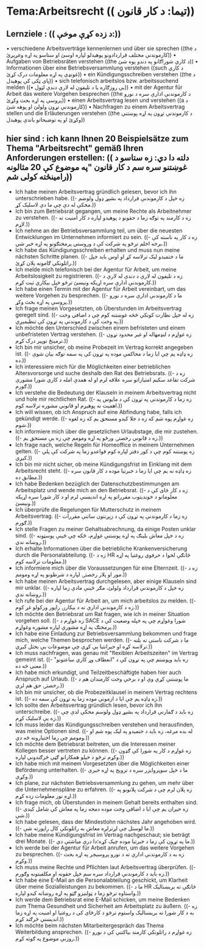 # Tema:Arbeitsrecht (( تیما: د کار قانون))
## Lernziele : (( د زده کړې موخې:))
• verschiedene Arbeitsverträge kennenlernen und über sie sprechen ((the د کارموندنې مختلف قراردادونو پوهیدلو لپاره اوسئ او ستاسو په اړه وغږیږئ))
• Aufgaben von Betriebsräten verstehen ((the د کاري شوراګانو په دندو پوه شئ))
• Informationen über eine Betriebsversammlung verstehen ((such د کاري غونډې په اړه معلومات درک کړئ))
• ein Kündigungsschreiben verstehen ((the د پای ټکی کې پوهیدل))
• sich telefonisch arbeitslos bzw. arbeitssuchend melden ((• بې روزګاره یا د تلیفون له لارې دندې لټول))
• mit der Agentur für Arbeit das weitere Vorgehen besprechen ((the د کارموندنې ادارې سره د نورو پروسې په اړه بحث وکړئ))
• einen Arbeitsvertrag lesen und verstehen ((a د کارموندنې تړون ولولئ او پوهه شئ))
• Nachfragen zu einem Arbeitsvertrag stellen und die Erläuterungen verstehen ((the د کارموندنې تړون په اړه پوښتنې وکړئ او په توضیحاتو باندې پوهیدل))
## hier sind : ich kann Ihnen 20 Beispielsätze zum Thema "Arbeitsrecht" gemäß Ihren Anforderungen erstellen: (( دلته دا دي: زه ستاسو د غوښتنو سره سم د کار قانون "په موضوع کې 20 مثالونه رامینځته کولی شم))
- Ich habe meinen Arbeitsvertrag gründlich gelesen, bevor ich ihn unterschrieben habe. ((- زه خپل د کارموندنې قرارداد په بشپړ ډول ولوضم مخکې له دې چې ما دې لاسلیک کړ.))
- Ich bin zum Betriebsrat gegangen, um meine Rechte als Arbeitnehmer zu verstehen. ((- زه د کارمند په توګه زما د حقونو د پوهیدو لپاره د کار امنیت ته لاړم.))
- Ich nehme an der Betriebsversammlung teil, um über die neuesten Entwicklungen im Unternehmen informiert zu sein. ((- زه د کار په ناسته کې برخه اخلم ترڅو په شرکت کې د وروستي پرمختګونو په اړه خبر شي.))
- Ich habe das Kündigungsschreiben erhalten und muss nun meine nächsten Schritte planen. ((- ما د ختمیدو لیک ترلاسه کړ او اوس باید خپل راتلونکي ګامونه پلان کړئ.))
- Ich melde mich telefonisch bei der Agentur für Arbeit, um meine Arbeitslosigkeit zu registrieren. ((- زه د تلیفون له لارې د دندې له لارې د کارموندنې ادارې سره اړیکه ونیسئ ترڅو خپل بیکاري ثبت کړم.))
- Ich habe einen Termin mit der Agentur für Arbeit vereinbart, um das weitere Vorgehen zu besprechen. ((- ما د کارموندنې ادارې سره د نورو پروسې په اړه بحث وکړ.))
- Ich frage meinen Vorgesetzten, ob Überstunden im Arbeitsvertrag geregelt sind. ((- زه له خپل نظارت کونکي څخه غوښتنه کوم چې د اضافي وخت په وخت کې د کارموندنې په تړون کې تنظیمیږي.))
- Ich möchte den Unterschied zwischen einem befristeten und einem unbefristeten Vertrag verstehen. ((- زه غواړم د لنډمهاله او غیر محدود تړون ترمینځ توپیر درک کړم.))
- Ich bin mir unsicher, ob meine Probezeit im Vertrag korrekt angegeben ist. ((- زه ډاډه یم چې ایا زما د محاکمې موده په تړون کې په سمه توګه بیان شوې ده.))
- Ich interessiere mich für die Möglichkeiten einer betrieblichen Altersvorsorge und suche deshalb den Rat des Betriebsrats. ((- زه د شرکت تقاعد سکیم امتیازاتو سره علاقه لرم او له همدې امله د کاري شورا مشورې ګورم.))
- Ich verstehe die Bedeutung der Klauseln in meinem Arbeitsvertrag nicht und hole mir rechtlichen Rat. ((- زه زما د کارموندنې په تړون کې د مایوس په اهمیت نه پوهیږم او قانوني مشوره ترلاسه کوم.))
- Ich will wissen, ob ich Anspruch auf eine Abfindung habe, falls ich gekündigt werde. ((- زه غواړم پوه شم که زه د جلا کیدو مستحق یم که زه لغوه شوم.))
- Ich informiere mich über die gesetzlichen Urlaubstage, die mir zustehen. ((- زه د قانوني رخصتۍ ورځو په اړه ومومم چې زه یې مستحق یم.))
- Ich frage nach, welche Regeln für Homeoffice in meinem Unternehmen gelten. ((- زه پوښتنه کوم چې د کور دفتر لپاره کوم قواعدو زما په شرکت کې پلي کیږي.))
- Ich bin mir nicht sicher, ob meine Kündigungsfrist im Einklang mit dem Arbeitsrecht steht. ((- زه ډاډه نه یم چې ایا زما د خبرتیا موده د کار قانون سره مطابق ده.))
- Ich habe Bedenken bezüglich der Datenschutzbestimmungen am Arbeitsplatz und wende mich an den Betriebsrat. ((- زه د کار ځای کې د معلوماتو د خوندیتوب مقرراتو په اړه اندیښنې لرم او د کار شورا سره اړیکه ونیسئ.))
- Ich überprüfe die Regelungen für Mutterschutz in meinem Arbeitsvertrag. ((- زه زما د کارموندنې په تړون کې د زېږنتون ساتنې مقررات ګورم.))
- Ich stelle Fragen zu meiner Gehaltsabrechnung, da einige Posten unklar sind. ((- زه د خپل معاش بلینګ په اړه پوښتنې غواړم، ځکه چې ځینې پوسټونه روښانه ندي.))
- Ich erhalte Informationen über die betriebliche Krankenversicherung durch die Personalabteilung. ((- زه د HR څانګې لخوا د حرفوي روغتیا په اړه معلومات ترلاسه کوم.))
- Ich informiere mich über die Voraussetzungen für eine Elternzeit. ((- زه د مور او پلار رخصتۍ لپاره د شرطونو په اړه ومومم.))
- Ich habe meinen Arbeitsvertrag durchgelesen, aber einige Klauseln sind mir unklar. ((- زه خپل د کارموندنې قرارداد ولولئ، مګر ځینې مادې زما لپاره روښانه ندي.))
- Ich rufe bei der Agentur für Arbeit an, um mich arbeitslos zu melden. ((- زه د کارموندنې ادارې ته د بیکارۍ راپور ورکولو غږ کوم.))
- Ich möchte den Betriebsrat um Rat fragen, wie ich in meiner Situation vorgehen soll. ((- زه غواړم د SACE شورا وغواړم چې په خپله وضعیت کې د پرمختګ په اړه مشورې لپاره مشوره وغواړم.))
- Ich habe eine Einladung zur Betriebsversammlung bekommen und frage mich, welche Themen besprochen werden. ((- ما د شرکت ناستې ته بلنه ترلاسه کړه او حیرانتیا یې کړې چې موضوعات یې بحثل کیږي.))
- Ich muss nachfragen, was genau mit "flexiblen Arbeitszeiten" im Vertrag gemeint ist. ((- زه باید وپوښتم چې په تړون کې د "انعطاف وړ کاري ساعتونو" معنی څه ده.))
- Ich habe mich erkundigt, und Teilzeitbeschäftigte haben hier auch Anspruch auf Urlaub. ((- ما پوښتنې کړې وې او د برخې وخت کارمندان هم د رخصتۍ حق هم لري.))
- Ich bin mir unsicher, ob die Probezeitklausel in meinem Vertrag rechtens ist. ((- زه ډاډه یم چې ایا د ازمونې موده زما په تړون کې سمه ده.))
- Ich sollte den Arbeitsvertrag gründlich lesen, bevor ich ihn unterschreibe. ((- زه باید د ګمارنې قرارداد په بشپړ ډول ولوسم مخکې لدې چې زه یې لاسلیک کړم.))
- Ich muss leider das Kündigungsschreiben verstehen und herausfinden, was meine Optionen sind. ((- له بده مرغه، زه باید د ختمیدو په لیک پوه شم او ومومم چې زما اختیارونه څه دي.))
- Ich möchte dem Betriebsrat beitreten, um die Interessen meiner Kollegen besser vertreten zu können. ((- زه غواړم د کار په شورا کې ګډون وکړم ترڅو د خپلو همکارانو ګټې څرګندونې لپاره.))
- Ich habe mich mit meinem Vorgesetzten über die Möglichkeiten einer Beförderung unterhalten. ((- ما د خپل سوپروایزر سره د ترویج په اړه خبرې وکړې.))
- Ich plane, zur nächsten Betriebsversammlung zu gehen, um mehr über die Unternehmenspläne zu erfahren. ((- زه پلان لرم چې د شرکت پلانونو په اړه نور معلومات زده کړم.))
- Ich frage mich, ob Überstunden in meinem Gehalt bereits enthalten sind. ((- زه حیران یم چې ایا د اضافي وخت موده دمخه زما په معاش کې شامل کیدی شي.))
- Ich habe gelesen, dass der Mindestlohn nächstes Jahr angehoben wird. ((- ما لوستل چې لږترلږه معاش به راتلونکي کال راپورته شي.))
- Ich habe meine Kündigungsfrist im Vertrag nachgeschaut; sie beträgt drei Monate. ((- ما په تړون کې زما د خبرتیا موده چیک کړه؛دا درې میاشتې دي.))
- Ich werde bei der Agentur für Arbeit anrufen, um das weitere Vorgehen zu besprechen. ((- زه به د کارموندنې ادارې ته د نورو پروسیجر په اړه بحث وکړم.))
- Ich muss meine Rechte und Pflichten laut Arbeitsvertrag überprüfen. ((- زه باید د کارموندنې قرارداد سره سم خپل حقونه او مکلفیتونه وګورم.))
- Ich habe eine E-Mail an die Personalabteilung geschickt, um Klarheit über meine Sozialleistungen zu bekommen. ((- ما د HR څانګې ته بریښنالیک واستاوه ترڅو زما د ټولنیزو ګټو په اړه روښانه کیدو لپاره.))
- Ich werde dem Betriebsrat eine E-Mail schicken, um meine Bedenken zum Thema Gesundheit und Sicherheit am Arbeitsplatz zu äußern. ((- زه به د کار شورا ته بریښنالیک واستوم ترڅو د کارځای کی د روغتیا او امنیت په اړه زما اندیښنې څرګند کړم.))
- Ich möchte beim nächsten Mitarbeitergespräch das Thema Weiterbildung ansprechen. ((- زه غواړم د راتلونکي کارمند بیاکتنې کې د نورو روزنې موضوع په ګوته کړم.))
